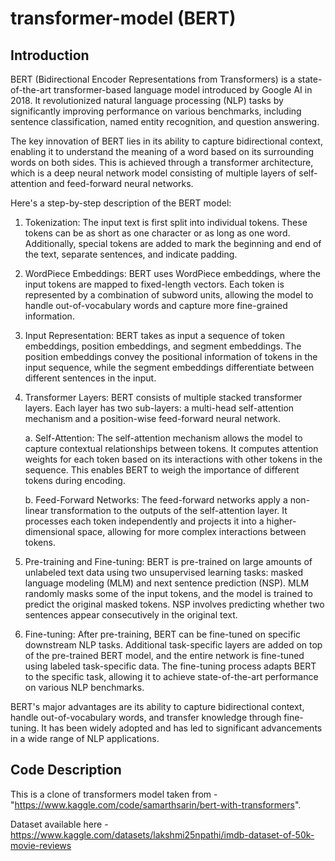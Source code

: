 # transformer-model (BERT)

## Introduction
BERT (Bidirectional Encoder Representations from Transformers) is a state-of-the-art transformer-based language model introduced by Google AI in 2018. It revolutionized natural language processing (NLP) tasks by significantly improving performance on various benchmarks, including sentence classification, named entity recognition, and question answering.

The key innovation of BERT lies in its ability to capture bidirectional context, enabling it to understand the meaning of a word based on its surrounding words on both sides. This is achieved through a transformer architecture, which is a deep neural network model consisting of multiple layers of self-attention and feed-forward neural networks.

Here's a step-by-step description of the BERT model:

1. Tokenization: The input text is first split into individual tokens. These tokens can be as short as one character or as long as one word. Additionally, special tokens are added to mark the beginning and end of the text, separate sentences, and indicate padding.

2. WordPiece Embeddings: BERT uses WordPiece embeddings, where the input tokens are mapped to fixed-length vectors. Each token is represented by a combination of subword units, allowing the model to handle out-of-vocabulary words and capture more fine-grained information.

3. Input Representation: BERT takes as input a sequence of token embeddings, position embeddings, and segment embeddings. The position embeddings convey the positional information of tokens in the input sequence, while the segment embeddings differentiate between different sentences in the input.

4. Transformer Layers: BERT consists of multiple stacked transformer layers. Each layer has two sub-layers: a multi-head self-attention mechanism and a position-wise feed-forward neural network.

   a. Self-Attention: The self-attention mechanism allows the model to capture contextual relationships between tokens. It computes attention weights for each token based on its interactions with other tokens in the sequence. This enables BERT to weigh the importance of different tokens during encoding.

   b. Feed-Forward Networks: The feed-forward networks apply a non-linear transformation to the outputs of the self-attention layer. It processes each token independently and projects it into a higher-dimensional space, allowing for more complex interactions between tokens.

5. Pre-training and Fine-tuning: BERT is pre-trained on large amounts of unlabeled text data using two unsupervised learning tasks: masked language modeling (MLM) and next sentence prediction (NSP). MLM randomly masks some of the input tokens, and the model is trained to predict the original masked tokens. NSP involves predicting whether two sentences appear consecutively in the original text.

6. Fine-tuning: After pre-training, BERT can be fine-tuned on specific downstream NLP tasks. Additional task-specific layers are added on top of the pre-trained BERT model, and the entire network is fine-tuned using labeled task-specific data. The fine-tuning process adapts BERT to the specific task, allowing it to achieve state-of-the-art performance on various NLP benchmarks.

BERT's major advantages are its ability to capture bidirectional context, handle out-of-vocabulary words, and transfer knowledge through fine-tuning. It has been widely adopted and has led to significant advancements in a wide range of NLP applications.

## Code Description


This is a clone of transformers model taken from - "https://www.kaggle.com/code/samarthsarin/bert-with-transformers".

Dataset available here - https://www.kaggle.com/datasets/lakshmi25npathi/imdb-dataset-of-50k-movie-reviews
